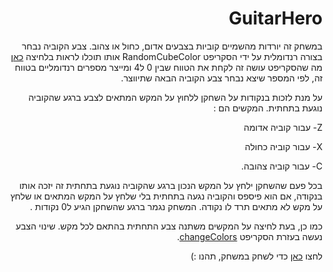 

<div dir="rtl" lang="he">

# GuitarHero

במשחק זה יורדות מהשמיים קוביות בצבעים אדום, כחול או צהוב.
צבע הקוביה נבחר בצורה רנדומלית על ידי הסקריפט RandomCubeColor אותו תוכלו לראות בלחיצה [כאן](https://github.com/sivanyahav/GuitarHero/blob/master/Assets/Scripts/RandomCubeColor.cs)
מה שהסקריפט עושה זה לקחת את הטווח  שבין 0 ל4 ומייצר מספרים רנדומליים בטווח זה, לפי המספר שיצא נבחר צבע הקוביה הבאה שתיווצר.

על מנת לזכות בנקודות על השחקן ללחוץ על המקש המתאים לצבע ברגע שהקוביה נוגעת בתחתית.
המקשים הם :
  
  Z- עבור קוביה אדומה
  
  X- עבור קוביה כחולה
  
  C- עבור קוביה צהובה.
  

בכל פעם שהשחקן ילחץ על המקש הנכון ברגע שהקוביה נוגעת בתחתית זה יזכה אותו בנקודה, אם הוא פיספס והקוביה נגעה בתחתית בלי שלחץ על המקש המתאים או שלחץ על מקש לא  מתאים תרד לו נקודה.
המשחק נגמר ברגע שהשחקן הגיע ל0 נקודות . 

כמו כן, בעת לחיצה על המקשים משתנה צבע התחתית בהתאם לכל מקש.
שינוי הצבע נעשה בעזרת הסקריפט [changeColors](https://github.com/sivanyahav/GuitarHero/blob/master/Assets/Scripts/ChangeColor.cs).

לחצו [כאן](https://s-k-games.itch.io/guitarhero) כדי לשחק במשחק, תהנו :) 
</div>

